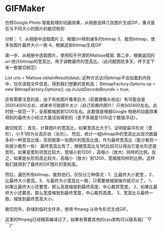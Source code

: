 # GIFMaker
仿照Google Photo 智能助理的动画效果，从相册选择几张图片生成GIF，重点是在与不同大小的图片的裁切规则

分析：
1、从相册中选取图片
2、根据Uri得到诸多的bitmap
3、裁剪bitmap，使多张图片最终大小一致
4、根据这些bitmap生成GIF

第一步、从相册中选取图片，使用知乎开源的Matisse框架.
第二步、根据返回的uri 统计bitmap的宽高比，用于调教最终的宽高比。（此问题困扰多天，终于定下来一套裁切规范）

List<Uri> uris = Matisse.obtainResult(data);
这种方式访问bitmap不会加载到内存中，仅仅读取文件信息。得到我们想要的宽和高；
BitmapFactory.Options op = new BitmapFactory.Options();
op.inJustDecodeBounds = true;

还有需要注意的是，由于有些图片像素巨大（前置摄像头拍出）有可能会是3000*4000左右，或者有可能图片太小（自己剪裁的图片）只有300*400左右。此时统一规范一下，全部都缩放到1200左右。此数值是根据Google 相册的动画效果得到的最终大小经过大量试验得到的（差不多就是1200这个数值浮动）。

裁切规范：
首先，计算图片的宽高比，如果宽高比大于1，证明是扁平形状（宽形），小于1则为长高形状（长形）。
然后，统计一组bitmap中的宽高比出现次数最多的一种宽高比值，否则取第一张图片的宽高比值，作为最终宽高比（能少裁剪一些就少裁剪一些）
最终宽高比有了，根据宽高比与1的比较可以得出它是长形还是宽形。如果是宽形则宽比较大，宽缩小到1200 ，高缩小（放大）同样的比例。反之，如果是长形则高比较大，高缩小（放大）到1200，宽缩放同样的比例。这样我们就得到了最终的GIF图片的宽和高。

然后，遍历所有bitmap，裁剪他们。仅仅分三种情况：1、比最终大小更宽 。2、比最终大小更高。3、与最终大小宽高比一致，只需要做缩放操作就可以了。
1、如果比最终大小还要宽，那么高度缩放到最终高度，中心裁剪宽度。
2、如果比最终大小还要高，那么宽度缩放到最终宽度，中心裁剪高度。
3、宽高比与最终一致，缩放到最终宽高大小。

裁切完毕。存储到临时文件夹，使用 ffmpeg 以命令形式生成GIF。

这里的ffmpeg已经精简编译过了，如果有需要其他的cpu架构可以联系我(￣▽￣)"


